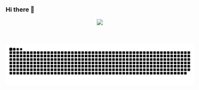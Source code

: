 ### Hi there 👋
<div align="center"><a href="https://mp.weixin.qq.com/cgi-bin/home?t=home/index&lang=zh_CN&token=1035653050"> <img src="https://readme-typing-svg.herokuapp.com/?lines=今天也要加油哦;I'm+Kuzen+Welcome+!&center=true&size=27"> </a> </div>
<br><br>

![snake](https://raw.githubusercontent.com/chumen-Lu/chumen-Lu/output/github-contribution-grid-snake.svg)



<!--
**chumen-Lu/chumen-Lu** is a ✨ _special_ ✨ repository because its `README.md` (this file) appears on your GitHub profile.

Here are some ideas to get you started:

- 🔭 I’m currently working on ...
- 🌱 I’m currently learning ...
- 👯 I’m looking to collaborate on ...
- 🤔 I’m looking for help with ...
- 💬 Ask me about ...
- 📫 How to reach me: ...
- 😄 Pronouns: ...
- ⚡ Fun fact: ...
-->
